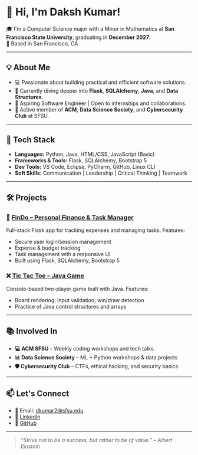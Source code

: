 # 👋 Hi, I'm Daksh Kumar!

🎓 I'm a Computer Science major with a Minor in Mathematics at **San Francisco State University**, graduating in **December 2027**.  
📍 Based in San Francisco, CA

---

## 💡 About Me

- 💻 Passionate about building practical and efficient software solutions.
- 🌱 Currently diving deeper into **Flask**, **SQLAlchemy**, **Java**, and **Data Structures**.
- 🚀 Aspiring Software Engineer | Open to internships and collaborations.
- 🧠 Active member of **ACM**, **Data Science Society**, and **Cybersecurity Club** at SFSU.

---

## 🔧 Tech Stack

- **Languages:** Python, Java, HTML/CSS, JavaScript (Basic)
- **Frameworks & Tools:** Flask, SQLAlchemy, Bootstrap 5
- **Dev Tools:** VS Code, Eclipse, PyCharm, GitHub, Linux CLI
- **Soft Skills:** Communication | Leadership | Critical Thinking | Teamwork

---

## 🛠️ Projects

### 🧾 [FinDo – Personal Finance & Task Manager](https://github.com/Dakshkumar24/findo)
Full-stack Flask app for tracking expenses and managing tasks. Features:
- Secure user login/session management
- Expense & budget tracking
- Task management with a responsive UI
- Built using Flask, SQLAlchemy, Bootstrap 5

### ❌ [Tic Tac Toe – Java Game](https://github.com/Dakshkumar24/tictactoe)
Console-based two-player game built with Java. Features:
- Board rendering, input validation, win/draw detection
- Practice of Java control structures and arrays

---

## 📚 Involved In

- **💻 ACM SFSU** – Weekly coding workshops and tech talks  
- **📊 Data Science Society** – ML + Python workshops & data projects  
- **🛡️ Cybersecurity Club** – CTFs, ethical hacking, and security basics

---

## 📫 Let's Connect

- 📧 Email: dkumar2@sfsu.edu  
- 🔗 [LinkedIn](https://www.linkedin.com/in/your-profile)  
- 💼 [GitHub](https://github.com/Dakshkumar24)

---

> *“Strive not to be a success, but rather to be of value.” – Albert Einstein*
